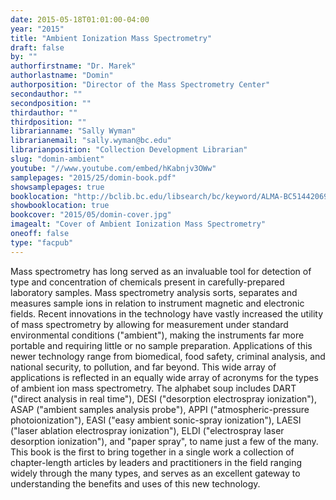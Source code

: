 ```yaml
---
date: 2015-05-18T01:01:00-04:00
year: "2015"
title: "Ambient Ionization Mass Spectrometry"
draft: false
by: ""
authorfirstname: "Dr. Marek"
authorlastname: "Domin"
authorposition: "Director of the Mass Spectrometry Center"
secondauthor: ""
secondposition: ""
thirdauthor: ""
thirdposition: ""
librarianname: "Sally Wyman"
librarianemail: "sally.wyman@bc.edu"
librarianposition: "Collection Development Librarian"
slug: "domin-ambient"
youtube: "//www.youtube.com/embed/hKabnjv3OWw"
samplepages: "2015/25/domin-book.pdf"
showsamplepages: true
booklocation: "http://bclib.bc.edu/libsearch/bc/keyword/ALMA-BC51442069630001021"
showbooklocation: true
bookcover: "2015/05/domin-cover.jpg"
imagealt: "Cover of Ambient Ionization Mass Spectrometry"
oneoff: false
type: "facpub"
---
```


Mass spectrometry has long served as an invaluable tool for detection of type and concentration of chemicals present in carefully-prepared laboratory samples. Mass spectrometry analysis sorts, separates and measures sample ions in relation to instrument magnetic and electronic fields. Recent innovations in the technology have vastly increased the utility of mass spectrometry by allowing for measurement under standard environmental conditions ("ambient"), making the instruments far more portable and requiring little or no sample preparation. Applications of this newer technology range from biomedical, food safety, criminal analysis, and national security, to pollution, and far beyond. This wide array of applications is reflected in an equally wide array of acronyms for the types of ambient ion mass spectrometry. The alphabet soup includes DART ("direct analysis in real time"), DESI ("desorption electrospray ionization"), ASAP ("ambient samples analysis probe"), APPI ("atmospheric-pressure photoionization"), EASI ("easy ambient sonic-spray ionization"), LAESI ("laser ablation electrospray ionization"), ELDI ("electrospray laser desorption ionization"), and "paper spray", to name just a few of the many. This book is the first to bring together in a single work a collection of chapter-length articles by leaders and practitioners in the field ranging widely through the many types, and serves as an excellent gateway to understanding the benefits and uses of this new technology.
